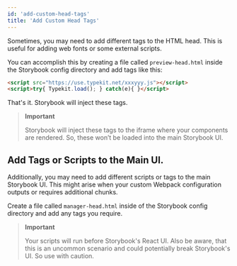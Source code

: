```yaml
---
id: 'add-custom-head-tags'
title: 'Add Custom Head Tags'
---
```


Sometimes, you may need to add different tags to the HTML head. This is useful for adding web fonts or some external scripts.

You can accomplish this by creating a file called `preview-head.html` inside the Storybook config directory and add tags like this:

```html
<script src="https://use.typekit.net/xxxyyy.js"></script>
<script>try{ Typekit.load(); } catch(e){ }</script>
```

That's it. Storybook will inject these tags.

> **Important**
>
> Storybook will inject these tags to the iframe where your components are rendered. So, these won’t be loaded into the main Storybook UI.

## Add Tags or Scripts to the Main UI.

Additionally, you may need to add different scripts or tags to the main Storybook UI. This might arise when your custom Webpack configuration outputs or requires additional chunks.

Create a file called `manager-head.html` inside of the Storybook config directory and add any tags you require.

> **Important**
>
> Your scripts will run before Storybook's React UI. Also be aware, that this is an uncommon scenario and could potentially break Storybook's UI. So use with caution.  
